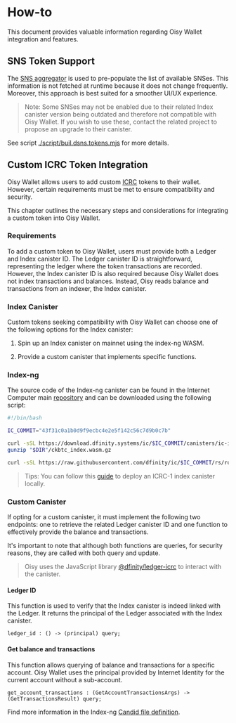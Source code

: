 # How-to

This document provides valuable information regarding Oisy Wallet integration and features.

## SNS Token Support

The [SNS aggregator](https://3r4gx-wqaaa-aaaaq-aaaia-cai.icp0.io/) is used to pre-populate the list of available SNSes. This information is not fetched at runtime because it does not change frequently. Moreover, this approach is best suited for a smoother UI/UX experience.

> Note: Some SNSes may not be enabled due to their related Index canister version being outdated and therefore not compatible with Oisy Wallet. If you wish to use these, contact the related project to propose an upgrade to their canister.

See script [./script/buil.dsns.tokens.mjs](./script/buil.dsns.tokens.mjs) for more details.

## Custom ICRC Token Integration

Oisy Wallet allows users to add custom [ICRC](https://internetcomputer.org/docs/current/developer-docs/defi/overview/#icrc-1-ledgers) tokens to their wallet. However, certain requirements must be met to ensure compatibility and security.

This chapter outlines the necessary steps and considerations for integrating a custom token into Oisy Wallet.

### Requirements

To add a custom token to Oisy Wallet, users must provide both a Ledger and Index canister ID. The Ledger canister ID is straightforward, representing the ledger where the token transactions are recorded. However, the Index canister ID is also required because Oisy Wallet does not index transactions and balances. Instead, Oisy reads balance and transactions from an indexer, the Index canister.

### Index Canister

Custom tokens seeking compatibility with Oisy Wallet can choose one of the following options for the Index canister:

1. Spin up an Index canister on mainnet using the index-ng WASM.

2. Provide a custom canister that implements specific functions.

### Index-ng

The source code of the Index-ng canister can be found in the Internet Computer main [repository](https://github.com/dfinity/ic/tree/master/rs/rosetta-api/icrc1/index-ng) and can be downloaded using the following script:

```bash
#!/bin/bash

IC_COMMIT="43f31c0a1b0d9f9ecbc4e2e5f142c56c7d9b0c7b"

curl -sSL https://download.dfinity.systems/ic/$IC_COMMIT/canisters/ic-icrc1-index-ng.wasm.gz -o "$DIR"/ckbtc_index.wasm.gz
gunzip "$DIR"/ckbtc_index.wasm.gz

curl -sSL https://raw.githubusercontent.com/dfinity/ic/$IC_COMMIT/rs/rosetta-api/icrc1/index-ng/index-ng.did -o "$DIR"/ckbtc_index.did
```

> Tips: You can follow this [guide](https://internetcomputer.org/docs/current/developer-docs/defi/icrc-1/icrc1-index-setup) to deploy an ICRC-1 index canister locally.

### Custom Canister

If opting for a custom canister, it must implement the following two endpoints: one to retrieve the related Ledger canister ID and one function to effectively provide the balance and transactions.

It's important to note that although both functions are queries, for security reasons, they are called with both query and update.

> Oisy uses the JavaScript library [@dfinity/ledger-icrc](https://github.com/dfinity/ic-js/tree/main/packages/ledger-icrc) to interact with the canister.

#### Ledger ID

This function is used to verify that the Index canister is indeed linked with the Ledger. It returns the principal of the Ledger associated with the Index canister.

```
ledger_id : () -> (principal) query;
```

#### Get balance and transactions

This function allows querying of balance and transactions for a specific account. Oisy Wallet uses the principal provided by Internet Identity for the current account without a sub-account.

```
get_account_transactions : (GetAccountTransactionsArgs) -> (GetTransactionsResult) query;
```

Find more information in the Index-ng [Candid file definition](https://github.com/dfinity/ic/blob/master/rs/rosetta-api/icrc1/index/index.did).
